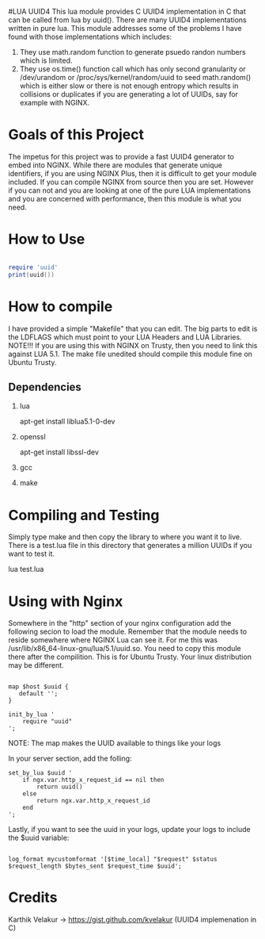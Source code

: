 #LUA UUID4
This lua module provides C UUID4 implementation in C that can be called from lua by uuid().  There
are many UUID4 implementations written in pure lua.  This module addresses some of the problems
I have found with those implementations which includes:

1.  They use math.random function to generate psuedo randon numbers which is limited.
2.  They use os.time() function call which has only second granularity or /dev/urandom or /proc/sys/kernel/random/uuid to seed math.random()
    which is either slow or there is not enough entropy which results in collisions or duplicates if you are generating a lot of UUIDs,
    say for example with NGINX.

# Goals of this Project
The impetus for this project was to provide a fast UUID4 generator to embed into NGINX.  While there are modules that generate unique identifiers, 
if you are using NGINX Plus, then it is difficult to get your module included.  If you can compile NGINX from source then you are set.  However if you
can not and you are looking at one of the pure LUA implementations and you are concerned with performance, then this module is what you need.

# How to Use

```lua

require 'uuid'
print(uuid())

```

# How to compile
I have provided a simple "Makefile" that you can edit.  The big parts to edit is the LDFLAGS which must point to your 
LUA Headers and LUA Libraries.  NOTE!!! If you are using this with NGINX on Trusty, then you need to link this against
LUA 5.1.  The make file unedited should compile this module fine on Ubuntu Trusty.

## Dependencies
1.  lua
    
    apt-get install liblua5.1-0-dev

2.  openssl

    apt-get install libssl-dev 

3.  gcc

4.  make 


# Compiling and Testing
Simply type make and then copy the library to where you want it to live.  There is a test.lua file in 
this directory that generates a million UUIDs if you want to test it.  

lua test.lua

# Using with Nginx

Somewhere in the "http" section of your nginx configuration add the following secion to load the module.  Remember that the module needs to 
reside somewhere where NGINX Lua can see it.  For me this was /usr/lib/x86_64-linux-gnu/lua/5.1/uuid.so.  You need to copy this
module there after the compilition. This is for Ubuntu Trusty.  Your linux distribution may be different.  

```nginx

map $host $uuid {
   default '';
}

init_by_lua '
    require "uuid"
';
```

NOTE: The map makes the UUID available to things like your logs

In your server section, add the folling:

```nginx
set_by_lua $uuid '
    if ngx.var.http_x_request_id == nil then
        return uuid()
    else
        return ngx.var.http_x_request_id
    end
'; 
```

Lastly, if you want to see the uuid in your logs, update your logs to include the $uuid variable:

```nginx

log_format mycustomformat '[$time_local] "$request" $status $request_length $bytes_sent $request_time $uuid';

```


# Credits
Karthik Velakur -> https://gist.github.com/kvelakur
(UUID4 implemenation in C)


